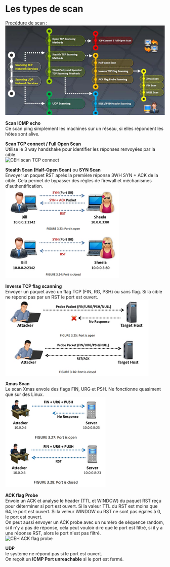 # Les types de scan

Procédure de scan :  
![CEH procédure scan](../.images/ceh_scan_procedure.png "CEH procédure scan")  

**Scan ICMP echo**  
Ce scan ping simplement les machines sur un réseau, si elles répondent les hôtes sont alive.

**Scan TCP connect / Full Open Scan**  
Utilise le 3 way handshake pour identifier les réponses renvoyées par la cible.  
![CEH scan TCP connect](../.images/ceh_scan_tcp_connect_.png "CEH scan TCP connect")  

**Stealth Scan (Half-Open Scan)** ou **SYN Scan**   
Envoyer un paquet RST après la première réponse 3WH SYN + ACK de la cible. Cela permet de bypasser des règles de firewall et méchanismes d'authentification.   
![CEH SYN Scan](../.images/ceh_scan_syn_scan.png "CEH SYN Scan")  

**Inverse TCP flag scanning**  
Envoyer un paquet avec un flag TCP (FIN, RG, PSH) ou sans flag. Si la cible ne répond pas par un RST le port est ouvert.  
![CEH invert TCP flag Scan](../.images/ceh_scan_invert_tcp_flag.png "CEH invert TCP flag Scan")  

**Xmas Scan**  
Le scan Xmas envoie des flags FIN, URG et PSH. Ne fonctionne quasiment que sur des Linux.  
![CEH Xmas scan](../.images/ceh_scan_xmas_scan.png "CEH Xmas Scan")  

**ACK flag Probe**  
Envoie un ACK et analyse le header (TTL et WINDOW) du paquet RST reçu pour déterminer si port est ouvert. Si la valeur TTL du RST est moins que 64, le port est ouvert. Si la veleur WINDOW ou RST ne sont pas égales à 0, le port est ouvert.  
On peut aussi envoyer un ACK probe avec un numéro de séquence random, si il n'y a pas de réponse, cela peut vouloir dire que le port est filtré, si il y a une réponse RST, alors le port n'est pas filtré.   
![CEH ACK flag probe](../.images/ceh_scan_ack_flag_probe_.png "CEH ACK flag probe")  

**UDP**  
le système ne répond pas si le port est ouvert.  
On reçoit un **ICMP Port unreachable** si le port est fermé.  